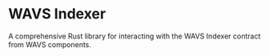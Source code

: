 # WAVS Indexer

A comprehensive Rust library for interacting with the WAVS Indexer contract
from WAVS components.
